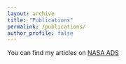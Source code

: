 ```yaml
---
layout: archive
title: "Publications"
permalink: /publications/
author_profile: false
---
```


You can find my articles on [NASA ADS](https://ui.adsabs.harvard.edu/search/q=%20%20author%3A%22Aganze%2C%20Christian%22&sort=date%20desc%2C%20bibcode%20desc&p_=0)

